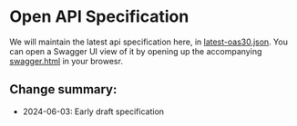 # Open API Specification

We will maintain the latest api specification here, in [latest-oas30.json](./latest-oas30.json). You can open a Swagger UI view of it by opening up the accompanying [swagger.html](swagger.html) in your browesr.

## Change summary:
- 2024-06-03: Early draft specification
